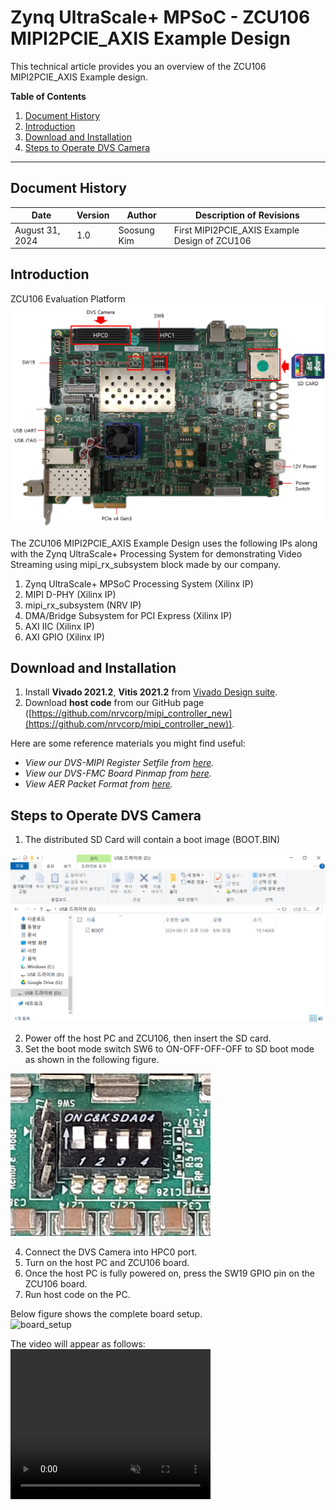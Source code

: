 # Zynq UltraScale+ MPSoC - ZCU106 MIPI2PCIE_AXIS Example Design

This technical article provides you an overview of the ZCU106 MIPI2PCIE_AXIS Example design.

**Table of Contents**

1. [Document History](#document-history)
2. [Introduction](#introduction)
3. [Download and Installation](#download-and-installation)
4. [Steps to Operate DVS Camera](#steps-to-operate-dvs-camera)

----

## Document History

| Date            | Version | Author      | Description of Revisions                       |
|-----------------|---------|-------------|------------------------------------------------|
| August 31, 2024 | 1.0     | Soosung Kim | First MIPI2PCIE_AXIS Example Design of ZCU106  |

## Introduction

ZCU106 Evaluation Platform <br>
<img src="https://github.com/nrvcorp/docs/blob/gh-pages/assets/projects/MIPI2PCIE_AXIS/imgs/zcu106.png?raw=true" alt="board_setup" width="" />

The ZCU106 MIPI2PCIE_AXIS Example Design uses the following IPs along with the Zynq UltraScale+ Processing System for demonstrating Video Streaming using mipi_rx_subsystem block made by our company.

1. Zynq UltraScale+ MPSoC Processing System (Xilinx IP)
2. MIPI D-PHY (Xilinx IP)
3. mipi_rx_subsystem (NRV IP)
4. DMA/Bridge Subsystem for PCI Express (Xilinx IP)
5. AXI IIC (Xilinx IP)
6. AXI GPIO (Xilinx IP)

## Download and Installation

1. Install **Vivado 2021.2**, **Vitis 2021.2** from [Vivado Design suite](https://www.xilinx.com/support/download/index.html/content/xilinx/en/downloadNav/vivado-design-tools/archive.html).
2. Download **host code** from our GitHub page ([https://github.com/nrvcorp/mipi_controller_new](https://github.com/nrvcorp/mipi_controller_new)).

Here are some reference materials you might find useful: <br>

- _View our DVS-MIPI Register Setfile from [here](https://nrvcorp.github.io/docs/register/DVS_MIPI/)._ <br>
- _View our DVS-FMC Board Pinmap from [here](https://nrvcorp.github.io/docs/datasheet/DVS_FMC/)._ <br>
- _View AER Packet Format from [here](https://github.com/nrvcorp/docs/blob/gh-pages/assets/datasheet/dvs_datasheet/aer_packet_format.pdf?raw=true)._

## Steps to Operate DVS Camera

1) The distributed SD Card will contain a boot image (BOOT.BIN)

<img src="https://github.com/nrvcorp/docs/blob/gh-pages/assets/projects/MIPI2PCIE_AXIS/imgs/boot_image.png?raw=true" alt="boot_image" width="" />

2) Power off the host PC and ZCU106, then insert the SD card. <br>
3) Set the boot mode switch SW6 to ON-OFF-OFF-OFF to SD boot mode as shown in the following figure. <br>
<img src="https://github.com/nrvcorp/docs/blob/gh-pages/assets/projects/MIPI2PCIE_AXIS/imgs/boot_mode.png?raw=true" alt="boot_mode" width="320" />

4) Connect the DVS Camera into HPC0 port. <br>
5) Turn on the host PC and ZCU106 board. <br>
6) Once the host PC is fully powered on, press the SW19 GPIO pin on the ZCU106 board. <br>
7) Run host code on the PC.

Below figure shows the complete board setup. <br>
<img src="https://github.com/nrvcorp/docs/blob/gh-pages/assets/projects/MIPI2PCIE_AXIS/imgs/board_setup.png?raw=true" alt="board_setup" width="320" />

The video will appear as follows: <br>
<video width="320" height="240" controls loop="" muted="" autoplay="">
    <source src="https://github.com/nrvcorp/docs/raw/gh-pages/assets/projects/MIPI2PCIE_AXIS/video/dvs_Streaming.mp4">
</video>
<br>
